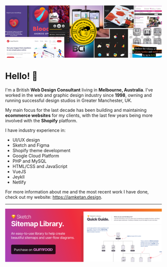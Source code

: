 ![Profile banner for Ketan Mistry](https://github.com/ketanmistry/ketanmistry/raw/main/iamketan_header@1.5x.png)

# Hello! 👋

I'm a British **Web Design Consultant** living in **Melbourne, Australia**. I've worked in the web and graphic design industry since **1998**, owning and running successful design studios in Greater Manchester, UK.

My main focus for the last decade has been building and maintaining **ecommerce websites** for my clients, with the last few years being more involved with the **Shopify** platform.

I have industry experience in:

- UI/UX design
- Sketch and Figma
- Shopify theme development
- Google Cloud Platform
- PHP and MySQL
- HTML/CSS and JavaScript
- VueJS
- Jeykll
- Netlify

For more information about me and the most recent work I have done, check out my website: https://iamketan.design.

----

[![Profile banner for Ketan Mistry](https://github.com/ketanmistry/ketanmistry/raw/main/sketch-library-banner-large@2x.png)](https://iamketan.design/blog/sketch-sitemap-library)
